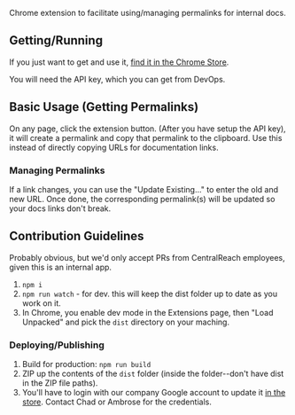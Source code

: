 Chrome extension to facilitate using/managing permalinks for internal docs.

## Getting/Running

If you just want to get and use it, [find it in the Chrome Store](https://chrome.google.com/webstore/detail/permalinker-by-centralrea/hkkojfopkpmahnnbpimmhfnfjnhkgkkg?hl=en-US).

You will need the API key, which you can get from DevOps.

## Basic Usage (Getting Permalinks)

On any page, click the extension button. (After you have setup the API key), it will create a permalink and copy that permalink to the clipboard. Use this instead of directly copying URLs for documentation links.

### Managing Permalinks

If a link changes, you can use the "Update Existing..." to enter the old and new URL. Once done, the corresponding permalink(s) will be updated so your docs links don't break.

## Contribution Guidelines

Probably obvious, but we'd only accept PRs from CentralReach employees, given this is an internal app.

1. `npm i`
2. `npm run watch` - for dev. this will keep the dist folder up to date as you work on it.
3. In Chrome, you enable dev mode in the Extensions page, then "Load Unpacked" and pick the `dist` directory on your maching.

### Deploying/Publishing

1. Build for production: `npm run build`
2. ZIP up the contents of the `dist` folder (inside the folder--don't have dist in the ZIP file paths).
3. You'll have to login with our company Google account to update it [in the store](https://chrome.google.com/webstore/developer/dashboard). Contact Chad or Ambrose for the credentials.
